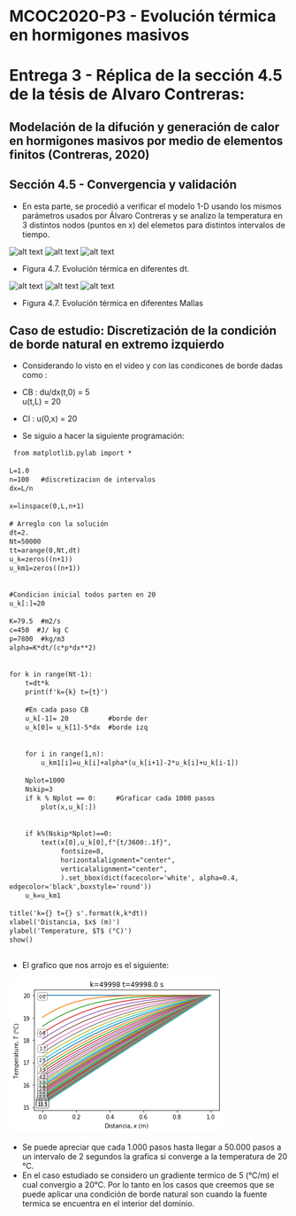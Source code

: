 # MCOC2020-P3 - Evolución térmica en hormigones masivos

# Entrega 3 - Réplica de la sección 4.5 de la tésis de Alvaro Contreras:

## Modelación de la difución y generación de calor en hormigones masivos por medio de elementos finitos (Contreras, 2020)
## Sección 4.5 - Convergencia y validación

* En esta parte, se procedió a verificar el modelo 1-D usando los mismos parámetros usados por Álvaro Contreras y se analizo la temperatura en 3 distintos nodos (puntos en x) del
elemetos para distintos intervalos de tiempo.

![alt text](https://github.com/raimolid/MCOC2020-P3/blob/main/x104.png)
![alt text](https://github.com/raimolid/MCOC2020-P3/blob/main/x208.png)
![alt text](https://github.com/raimolid/MCOC2020-P3/blob/main/x416.png)

* Figura 4.7. Evolución térmica en diferentes dt.

![alt text](https://github.com/raimolid/MCOC2020-P3/blob/main/Mallas_x104.png)
![alt text](https://github.com/raimolid/MCOC2020-P3/blob/main/Mallas_x208.png)
![alt text](https://github.com/raimolid/MCOC2020-P3/blob/main/Mallas_x416.png)

* Figura 4.7. Evolución térmica en diferentes Mallas

## Caso de estudio: Discretización de la condición de borde natural en extremo izquierdo

* Considerando lo visto en el video y con las condicones de borde dadas como :
* CB : du/dx(t,0) = 5    
        u(t,L) = 20
        
* CI : u(0,x) = 20

* Se siguio a hacer la siguiente programación:

```
 from matplotlib.pylab import *

L=1.0
n=100   #discretizacion de intervalos
dx=L/n

x=linspace(0,L,n+1)

# Arreglo con la solución 
dt=2.
Nt=50000
tt=arange(0,Nt,dt)
u_k=zeros((n+1))
u_km1=zeros((n+1))


#Condicion inicial todos parten en 20
u_k[:]=20

K=79.5  #m2/s
c=450  #J/ kg C
p=7800  #kg/m3
alpha=K*dt/(c*p*dx**2)


for k in range(Nt-1):
    t=dt*k
    print(f'k={k} t={t}')
    
    #En cada paso CB
    u_k[-1]= 20          #borde der
    u_k[0]= u_k[1]-5*dx  #borde izq
    
    
    for i in range(1,n):
        u_km1[i]=u_k[i]+alpha*(u_k[i+1]-2*u_k[i]+u_k[i-1])
    
    Nplot=1000
    Nskip=3    
    if k % Nplot == 0:     #Graficar cada 1000 pasos
        plot(x,u_k[:])
        
    
    if k%(Nskip*Nplot)==0:
        text(x[0],u_k[0],f"{t/3600:.1f}",
             fontsize=8,
             horizontalalignment="center",
             verticalalignment="center",
             ).set_bbox(dict(facecolor='white', alpha=0.4, edgecolor='black',boxstyle='round'))
    u_k=u_km1 
           
title('k={} t={} s'.format(k,k*dt)) 
xlabel('Distancia, $x$ (m)')
ylabel('Temperature, $T$ (°C)')  
show()
    
```
* El grafico que nos arrojo es el siguiente:

![alt text](https://github.com/jmbarriga1/MCOC2020-P3/blob/main/Figure%20caso%202.png)

* Se puede apreciar que cada 1.000 pasos hasta llegar a 50.000 pasos a un intervalo de 2 segundos la grafica si converge a la temperatura de 20 °C.
* En el caso estudiado se considero un gradiente termico de 5 (°C/m) el cual convergio a 20°C. Por lo tanto en los casos que creemos que se puede aplicar una condición de borde natural son cuando la fuente termica se encuentra en el interior del dominio.
